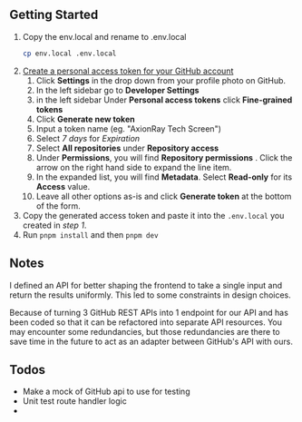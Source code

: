 ## Getting Started

1. Copy the env.local and rename to .env.local 
   ```bash
   cp env.local .env.local
   ```
1. [Create a personal access token for your GitHub account](https://docs.github.com/en/authentication/keeping-your-account-and-data-secure/managing-your-personal-access-tokens#creating-a-fine-grained-personal-access-token)
   1. Click **Settings** in the drop down from your profile
      photo on GitHub.
   2. In the left sidebar go to **Developer Settings**
   3. in the left sidebar Under **Personal access tokens**
      click **Fine-grained tokens**
   4. Click **Generate new token**
   5. Input a token name (eg. "AxionRay Tech Screen")
   6. Select *7 days* for *Expiration*
   7. Select **All repositories** under **Repository access**
   8. Under **Permissions**, you will find **Repository permissions** 
      . Click the arrow on the right hand side to expand the line item.
   9. In the expanded list, you will find **Metadata**.
      Select **Read-only** for its **Access** value.
   10. Leave all other options as-is and click **Generate token** at the bottom of the form.
1. Copy the generated access token and paste it into the `.env.local`
   you created in *step 1*.
1. Run `pnpm install` and then `pnpm dev`

## Notes
I defined an API for better shaping the frontend to take a
single input and return the results uniformly. This led to
some constraints in design choices.

Because of turning 3 GitHub REST APIs into 1 endpoint for
our API  and has been coded so that it can be
refactored into separate API resources. You may encounter
some redundancies, but those redundancies are there to save
time in the future to act as an adapter between GitHub's API
with ours.

## Todos
- Make a mock of GitHub api to use for testing
- Unit test route handler logic
- 